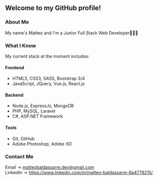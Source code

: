 ## Welcome to my GitHub profile!

### About Me
My name's Matteo and I'm a Junior Full Stack Web Developer👨🏻‍💻 <br>

### What I Know
My current stack at the moment includes:
#### Frontend
- HTML5, CSS3, SASS, Bootstrap 3/4
- JavaScript, JQuery, Vue.js, React.js

#### Backend
- Node.js, ExpressJs, MongoDB
- PHP, MySQL, Laravel
- C#, ASP.NET Framework

#### Tools
- Git, GitHub
- Adobe Photoshop, Adobe XD


### Contact Me
Email -> matteobaldassarre.dev@gmail.com <br>
LinkedIn -> https://www.linkedin.com/in/matteo-baldassarre-6a4778215/



